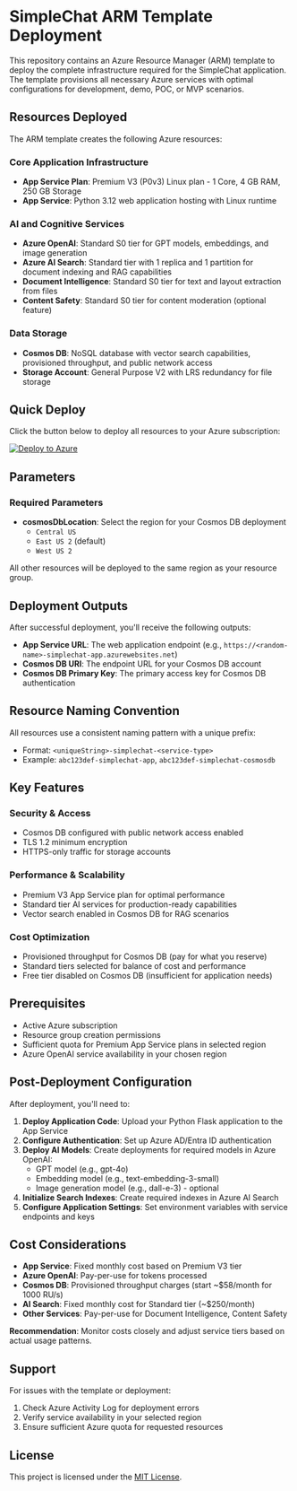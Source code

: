 # SimpleChat ARM Template Deployment

This repository contains an Azure Resource Manager (ARM) template to deploy the complete infrastructure required for the SimpleChat application. The template provisions all necessary Azure services with optimal configurations for development, demo, POC, or MVP scenarios.

## Resources Deployed

The ARM template creates the following Azure resources:

### Core Application Infrastructure
- **App Service Plan**: Premium V3 (P0v3) Linux plan - 1 Core, 4 GB RAM, 250 GB Storage
- **App Service**: Python 3.12 web application hosting with Linux runtime

### AI and Cognitive Services
- **Azure OpenAI**: Standard S0 tier for GPT models, embeddings, and image generation
- **Azure AI Search**: Standard tier with 1 replica and 1 partition for document indexing and RAG capabilities
- **Document Intelligence**: Standard S0 tier for text and layout extraction from files
- **Content Safety**: Standard S0 tier for content moderation (optional feature)

### Data Storage
- **Cosmos DB**: NoSQL database with vector search capabilities, provisioned throughput, and public network access
- **Storage Account**: General Purpose V2 with LRS redundancy for file storage

## Quick Deploy

Click the button below to deploy all resources to your Azure subscription:

[![Deploy to Azure](https://aka.ms/deploytoazurebutton)](https://portal.azure.com/#create/Microsoft.Template/uri/https://raw.githubusercontent.com/your-repo-name/your-branch-name/simpleChatARM.json)

## Parameters

### Required Parameters
- **cosmosDbLocation**: Select the region for your Cosmos DB deployment
  - `Central US`
  - `East US 2` (default)
  - `West US 2`

All other resources will be deployed to the same region as your resource group.

## Deployment Outputs

After successful deployment, you'll receive the following outputs:

- **App Service URL**: The web application endpoint (e.g., `https://<random-name>-simplechat-app.azurewebsites.net`)
- **Cosmos DB URI**: The endpoint URL for your Cosmos DB account
- **Cosmos DB Primary Key**: The primary access key for Cosmos DB authentication

## Resource Naming Convention

All resources use a consistent naming pattern with a unique prefix:
- Format: `<uniqueString>-simplechat-<service-type>`
- Example: `abc123def-simplechat-app`, `abc123def-simplechat-cosmosdb`

## Key Features

### Security & Access
- Cosmos DB configured with public network access enabled
- TLS 1.2 minimum encryption
- HTTPS-only traffic for storage accounts

### Performance & Scalability
- Premium V3 App Service plan for optimal performance
- Standard tier AI services for production-ready capabilities
- Vector search enabled in Cosmos DB for RAG scenarios

### Cost Optimization
- Provisioned throughput for Cosmos DB (pay for what you reserve)
- Standard tiers selected for balance of cost and performance
- Free tier disabled on Cosmos DB (insufficient for application needs)

## Prerequisites

- Active Azure subscription
- Resource group creation permissions
- Sufficient quota for Premium App Service plans in selected region
- Azure OpenAI service availability in your chosen region

## Post-Deployment Configuration

After deployment, you'll need to:

1. **Deploy Application Code**: Upload your Python Flask application to the App Service
2. **Configure Authentication**: Set up Azure AD/Entra ID authentication
3. **Deploy AI Models**: Create deployments for required models in Azure OpenAI:
   - GPT model (e.g., gpt-4o)
   - Embedding model (e.g., text-embedding-3-small)
   - Image generation model (e.g., dall-e-3) - optional
4. **Initialize Search Indexes**: Create required indexes in Azure AI Search
5. **Configure Application Settings**: Set environment variables with service endpoints and keys

## Cost Considerations

- **App Service**: Fixed monthly cost based on Premium V3 tier
- **Azure OpenAI**: Pay-per-use for tokens processed
- **Cosmos DB**: Provisioned throughput charges (start ~$58/month for 1000 RU/s)
- **AI Search**: Fixed monthly cost for Standard tier (~$250/month)
- **Other Services**: Pay-per-use for Document Intelligence, Content Safety

**Recommendation**: Monitor costs closely and adjust service tiers based on actual usage patterns.

## Support

For issues with the template or deployment:
1. Check Azure Activity Log for deployment errors
2. Verify service availability in your selected region
3. Ensure sufficient Azure quota for requested resources

## License

This project is licensed under the [MIT License](LICENSE).